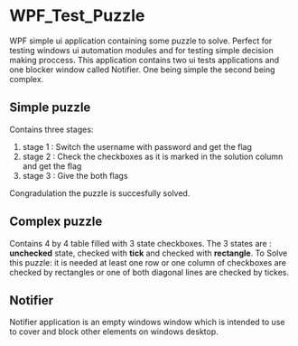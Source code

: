 # WPF_Test_Puzzle
WPF simple ui application containing some puzzle to solve. Perfect for testing windows ui automation modules and for testing simple decision making proccess. This application contains two ui tests applications and one blocker window called Notifier. One being simple the second being complex.

## Simple puzzle
Contains three stages:
1. stage 1 : Switch the username with password and get the flag
2. stage 2 : Check the checkboxes as it is marked in the solution column and get the flag
3. stage 3 : Give the both flags

Congradulation the puzzle is succesfully solved.

## Complex puzzle
Contains 4 by 4 table filled with 3 state checkboxes. The 3 states are : **unchecked** state, checked with **tick** and checked with **rectangle**.
To Solve this puzzle: it is needed at least one row or one column of checkboxes are checked by rectangles or one of both diagonal lines are checked by tickes.

## Notifier
Notifier application is an empty windows window which is intended to use to cover and block other elements on windows desktop.
